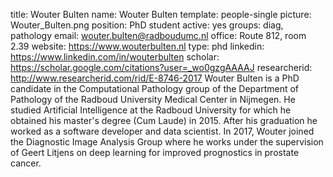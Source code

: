 title: Wouter Bulten
name: Wouter Bulten
template: people-single
picture: Wouter_Bulten.png
position: PhD student
active: yes
groups: diag, pathology
email: wouter.bulten@radboudumc.nl
office: Route 812, room 2.39
website: https://www.wouterbulten.nl
type: phd
linkedin: https://www.linkedin.com/in/wouterbulten
scholar: https://scholar.google.com/citations?user=_wo0gzgAAAAJ
researcherid: http://www.researcherid.com/rid/E-8746-2017
Wouter Bulten is a PhD candidate in the Computational Pathology group of the Department of Pathology of the Radboud University Medical Center in Nijmegen. He studied Artificial Intelligence at the Radboud University for which he obtained his master's degree (Cum Laude) in 2015. After his graduation he worked as a software developer and data scientist. In 2017, Wouter joined the Diagnostic Image Analysis Group where he works under the supervision of Geert Litjens on deep learning for improved prognostics in prostate cancer.
